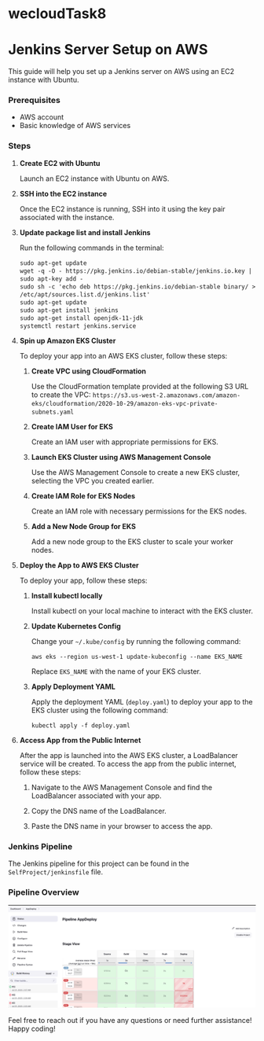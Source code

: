 # wecloudTask8
# Jenkins Server Setup on AWS

This guide will help you set up a Jenkins server on AWS using an EC2 instance with Ubuntu.

### Prerequisites
- AWS account
- Basic knowledge of AWS services

### Steps

1. **Create EC2 with Ubuntu**

   Launch an EC2 instance with Ubuntu on AWS.

2. **SSH into the EC2 instance**

   Once the EC2 instance is running, SSH into it using the key pair associated with the instance.

3. **Update package list and install Jenkins**

   Run the following commands in the terminal:
   ```
   sudo apt-get update
   wget -q -O - https://pkg.jenkins.io/debian-stable/jenkins.io.key | sudo apt-key add -
   sudo sh -c 'echo deb https://pkg.jenkins.io/debian-stable binary/ > /etc/apt/sources.list.d/jenkins.list'
   sudo apt-get update
   sudo apt-get install jenkins
   sudo apt-get install openjdk-11-jdk
   systemctl restart jenkins.service
   ```

4. **Spin up Amazon EKS Cluster**

   To deploy your app into an AWS EKS cluster, follow these steps:

   1. **Create VPC using CloudFormation**

      Use the CloudFormation template provided at the following S3 URL to create the VPC:
      `https://s3.us-west-2.amazonaws.com/amazon-eks/cloudformation/2020-10-29/amazon-eks-vpc-private-subnets.yaml`

   2. **Create IAM User for EKS**

      Create an IAM user with appropriate permissions for EKS.

   3. **Launch EKS Cluster using AWS Management Console**

      Use the AWS Management Console to create a new EKS cluster, selecting the VPC you created earlier.

   4. **Create IAM Role for EKS Nodes**

      Create an IAM role with necessary permissions for the EKS nodes.

   5. **Add a New Node Group for EKS**

      Add a new node group to the EKS cluster to scale your worker nodes.

5. **Deploy the App to AWS EKS Cluster**

   To deploy your app, follow these steps:

   1. **Install kubectl locally**

      Install kubectl on your local machine to interact with the EKS cluster.

   2. **Update Kubernetes Config**

      Change your `~/.kube/config` by running the following command:
      ```
      aws eks --region us-west-1 update-kubeconfig --name EKS_NAME
      ```
      Replace `EKS_NAME` with the name of your EKS cluster.

   3. **Apply Deployment YAML**

      Apply the deployment YAML (`deploy.yaml`) to deploy your app to the EKS cluster using the following command:
      ```
      kubectl apply -f deploy.yaml
      ```

6. **Access App from the Public Internet**

   After the app is launched into the AWS EKS cluster, a LoadBalancer service will be created. To access the app from the public internet, follow these steps:

   1. Navigate to the AWS Management Console and find the LoadBalancer associated with your app.

   2. Copy the DNS name of the LoadBalancer.

   3. Paste the DNS name in your browser to access the app.

### Jenkins Pipeline

The Jenkins pipeline for this project can be found in the `SelfProject/jenkinsfile` file.

### Pipeline Overview

[![Pipeline Overview](pipeline.png)](pipeline.png)

Feel free to reach out if you have any questions or need further assistance! Happy coding!
